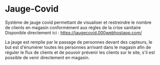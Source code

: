 # Jauge-Covid

Système de jauge covid permettant de visualiser et restreindre le nombre de clients en magasin conformément aux règles de la crise sanitaire
Disponible directement ici : https://jaugecovid.000webhostapp.com/


La jauge est remplie par le passage de personnes devant des capteurs, le but est d'énumérer toutes les personnes arrivant dans le magasin afin de réguler le flux de clients et de pouvoir prévenir les clients sur le site, s'il est possible de venir directement en magasin.
